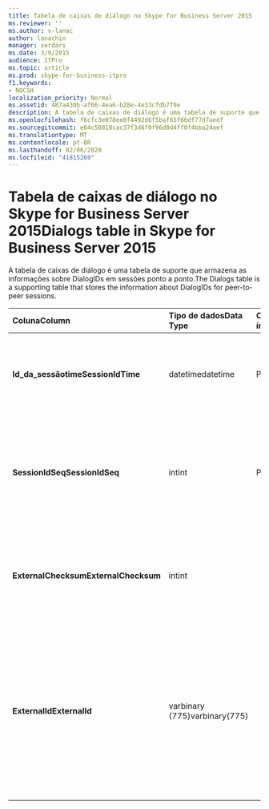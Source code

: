```yaml
---
title: Tabela de caixas de diálogo no Skype for Business Server 2015
ms.reviewer: ''
ms.author: v-lanac
author: lanachin
manager: serdars
ms.date: 3/9/2015
audience: ITPro
ms.topic: article
ms.prod: skype-for-business-itpro
f1.keywords:
- NOCSH
localization_priority: Normal
ms.assetid: 487a430b-af66-4ea6-b28e-4e33cfdb7f9e
description: A tabela de caixas de diálogo é uma tabela de suporte que armazena as informações sobre DialogIDs em sessões ponto a ponto.
ms.openlocfilehash: f6cfc3e078ee8f4492d6f5baf65f66df77d7aedf
ms.sourcegitcommit: e64c50818cac37f3d6f0f96d0d4ff0f4bba24aef
ms.translationtype: MT
ms.contentlocale: pt-BR
ms.lasthandoff: 02/06/2020
ms.locfileid: "41815269"
---
```

# <a name="dialogs-table-in-skype-for-business-server-2015"></a><span data-ttu-id="c8cc6-103">Tabela de caixas de diálogo no Skype for Business Server 2015</span><span class="sxs-lookup"><span data-stu-id="c8cc6-103">Dialogs table in Skype for Business Server 2015</span></span>
 
<span data-ttu-id="c8cc6-104">A tabela de caixas de diálogo é uma tabela de suporte que armazena as informações sobre DialogIDs em sessões ponto a ponto.</span><span class="sxs-lookup"><span data-stu-id="c8cc6-104">The Dialogs table is a supporting table that stores the information about DialogIDs for peer-to-peer sessions.</span></span>
  
|<span data-ttu-id="c8cc6-105">**Coluna**</span><span class="sxs-lookup"><span data-stu-id="c8cc6-105">**Column**</span></span>|<span data-ttu-id="c8cc6-106">**Tipo de dados**</span><span class="sxs-lookup"><span data-stu-id="c8cc6-106">**Data Type**</span></span>|<span data-ttu-id="c8cc6-107">**Chave/índice**</span><span class="sxs-lookup"><span data-stu-id="c8cc6-107">**Key/Index**</span></span>|<span data-ttu-id="c8cc6-108">**Detalhes**</span><span class="sxs-lookup"><span data-stu-id="c8cc6-108">**Details**</span></span>|
|:-----|:-----|:-----|:-----|
|<span data-ttu-id="c8cc6-109">**Id_da_sessãotime**</span><span class="sxs-lookup"><span data-stu-id="c8cc6-109">**SessionIdTime**</span></span> <br/> |<span data-ttu-id="c8cc6-110">datetime</span><span class="sxs-lookup"><span data-stu-id="c8cc6-110">datetime</span></span>  <br/> |<span data-ttu-id="c8cc6-111">Primária</span><span class="sxs-lookup"><span data-stu-id="c8cc6-111">Primary</span></span>  <br/> |<span data-ttu-id="c8cc6-112">Tempo de solicitação de sessão; usado em conjunto com o SessionIDSeq para identificar exclusivamente uma sessão.</span><span class="sxs-lookup"><span data-stu-id="c8cc6-112">Time of session request; used in conjunction with SessionIDSeq to uniquely identify a session.</span></span>  <br/> |
|<span data-ttu-id="c8cc6-113">**SessionIdSeq**</span><span class="sxs-lookup"><span data-stu-id="c8cc6-113">**SessionIdSeq**</span></span> <br/> |<span data-ttu-id="c8cc6-114">int</span><span class="sxs-lookup"><span data-stu-id="c8cc6-114">int</span></span>  <br/> |<span data-ttu-id="c8cc6-115">Primária</span><span class="sxs-lookup"><span data-stu-id="c8cc6-115">Primary</span></span>  <br/> |<span data-ttu-id="c8cc6-116">Número de identificação para identificar a sessão.</span><span class="sxs-lookup"><span data-stu-id="c8cc6-116">ID number to identify the session.</span></span> <span data-ttu-id="c8cc6-117">Usado em conjunto com a Identificação_da_sessãotime para identificar exclusivamente uma sessão.</span><span class="sxs-lookup"><span data-stu-id="c8cc6-117">Used in conjunction with SessionIDTime to uniquely identify a session.</span></span>  <br/> |
|<span data-ttu-id="c8cc6-118">**ExternalChecksum**</span><span class="sxs-lookup"><span data-stu-id="c8cc6-118">**ExternalChecksum**</span></span> <br/> |<span data-ttu-id="c8cc6-119">int</span><span class="sxs-lookup"><span data-stu-id="c8cc6-119">int</span></span>  <br/> | <br/> |<span data-ttu-id="c8cc6-120">Checksum da externalId.</span><span class="sxs-lookup"><span data-stu-id="c8cc6-120">Checksum of the ExternalID.</span></span> <span data-ttu-id="c8cc6-121">Este campo é usado para aumentar a velocidade das pesquisas do banco de dados.</span><span class="sxs-lookup"><span data-stu-id="c8cc6-121">This field is used to increase the speed of database searches.</span></span>  <br/> |
|<span data-ttu-id="c8cc6-122">**ExternalId**</span><span class="sxs-lookup"><span data-stu-id="c8cc6-122">**ExternalId**</span></span> <br/> |<span data-ttu-id="c8cc6-123">varbinary (775)</span><span class="sxs-lookup"><span data-stu-id="c8cc6-123">varbinary(775)</span></span>  <br/> | <br/> |<span data-ttu-id="c8cc6-124">ID da caixa de diálogo SIP, armazenada como um binário.</span><span class="sxs-lookup"><span data-stu-id="c8cc6-124">SIP dialog ID, stored as a binary.</span></span> <span data-ttu-id="c8cc6-125">O formato do binário é:</span><span class="sxs-lookup"><span data-stu-id="c8cc6-125">The format of the binary is:</span></span>  <br/> <span data-ttu-id="c8cc6-126">caixa de diálogo; de-marca; até-marca</span><span class="sxs-lookup"><span data-stu-id="c8cc6-126">dialog;from-tag;to-tag</span></span>  <br/> <span data-ttu-id="c8cc6-127">Esses dados podem ser convertidos em um formato de texto usando esta sintaxe:</span><span class="sxs-lookup"><span data-stu-id="c8cc6-127">This data can be converted to text format by using this syntax:</span></span>  <br/>  `cast(cast(ExternalId as varbinary(max)) as varchar(max))` <br/> |
   

